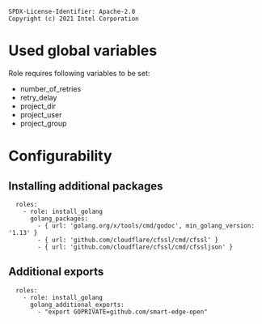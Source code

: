 ```text
SPDX-License-Identifier: Apache-2.0
Copyright (c) 2021 Intel Corporation
```

# Used global variables

Role requires following variables to be set:

- number_of_retries
- retry_delay
- project_dir
- project_user
- project_group

# Configurability

## Installing additional packages

```
  roles:
    - role: install_golang
      golang_packages: 
        - { url: 'golang.org/x/tools/cmd/godoc', min_golang_version: '1.13' }
        - { url: 'github.com/cloudflare/cfssl/cmd/cfssl' }
        - { url: 'github.com/cloudflare/cfssl/cmd/cfssljson' }
```

## Additional exports

```
  roles:
    - role: install_golang
      golang_additional_exports:
        - "export GOPRIVATE=github.com/smart-edge-open"
```